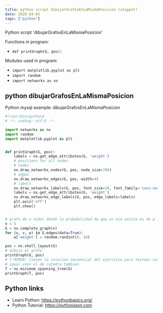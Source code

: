 ```yaml
---
title: python script dibujarGrafosEnLaMismaPosicion (snippet)
date: 2020-03-03
tags: ["python"]
---
```

Python script 'dibujarGrafosEnLaMismaPosicion'

Functions in program: 
* `def printGraph(G, pos):`

Modules used in program: 
* `import matplotlib.pyplot as plt`
* `import random`
* `import networkx as nx`

## python dibujarGrafosEnLaMismaPosicion

Python mysql example: dibujarGrafosEnLaMismaPosicion

```python
#!/usr/bin/python3
# -*- coding: utf-8 -*-

import networkx as nx
import random
import matplotlib.pyplot as plt


def printGraph(G, pos):
    labels = nx.get_edge_attributes(G, 'weight')
    # positions for all nodes
    # nodes
    nx.draw_networkx_nodes(G, pos, node_size=700)
    # edges
    nx.draw_networkx_edges(G, pos, width=4)
    # labels
    nx.draw_networkx_labels(G, pos, font_size=20, font_family='sans-serif')
    labels = nx.get_edge_attributes(G, 'weight')
    nx.draw_networkx_edge_labels(G, pos, edge_labels=labels)
    plt.axis('off')
    plt.show()


# grafo de n nodos donde la probabilidad de que un eje exista es de p
n = 5
G = nx.complete_graph(n)
for (u, v, w) in G.edges(data=True):
    w['weight'] = random.randint(0, 10)

pos = nx.shell_layout(G)
# dibujo el grafo
printGraph(G, pos)
# Y MIREN! tienen la solucion secuencial del ejercicio para testear validez!
# igual usen el de catedra tambien
T = nx.minimum_spanning_tree(G)
printGraph(T, pos)


```

## Python links

- Learn Python: https://pythonbasics.org/
- Python Tutorial: https://pythonspot.com
